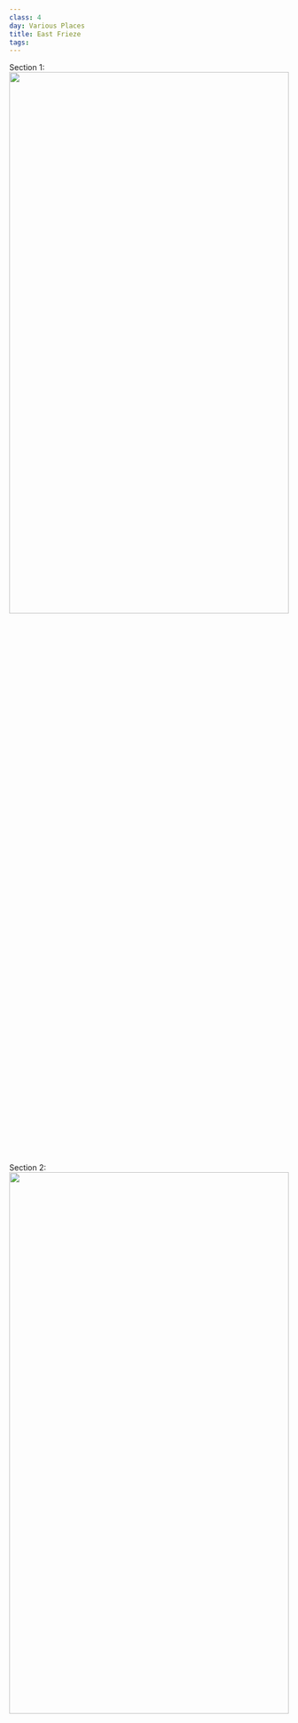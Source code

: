 ```yaml
---
class: 4
day: Various Places
title: East Frieze
tags: 
---
```


Section 1:
<img src="{{ site.baseurl }}/eastfriezepics/east1.jpeg" width="100%" height="50%">

Section 2:
<img src="{{ site.baseurl }}/eastfriezepics/east2.jpeg" width="100%" height="50%">

Section 3:
<img src="{{ site.baseurl }}/eastfriezepics/east3.jpeg" width="100%">

Section 4:
<img src="{{ site.baseurl }}/eastfriezepics/east4.jpeg" width="100%">

Section 5:
<img src="{{ site.baseurl }}/eastfriezepics/east5.jpeg" width="100%">

Section 6:
<img src="{{ site.baseurl }}/eastfriezepics/east6.jpeg" width="100%">

Section 7:
<img src="{{ site.baseurl }}/eastfriezepics/east7.jpeg" width="100%">

Section 8:
<img src="{{ site.baseurl }}/eastfriezepics/east8.jpeg" width="100%">

Section 9:
<img src="{{ site.baseurl }}/eastfriezepics/east9.jpeg" width="100%">

Section 10:
<img src="{{ site.baseurl }}/eastfriezepics/east10.jpeg" width="100%">

Section 11:
<img src="{{ site.baseurl }}/eastfriezepics/east11.jpeg" width="100%">

Section 12:
<img src="{{ site.baseurl }}/eastfriezepics/east12.jpeg" width="100%">

Section 13:
<img src="{{ site.baseurl }}/eastfriezepics/east13.jpeg" width="100%">

Section 14:
<img src="{{ site.baseurl }}/eastfriezepics/east14.jpeg" width="100%">

Section 15:
<img src="{{ site.baseurl }}/eastfriezepics/east15.jpeg" width="100%">

Section 16:
<img src="{{ site.baseurl }}/eastfriezepics/east16.jpeg" width="100%">

Section 17:
<img src="{{ site.baseurl }}/eastfriezepics/east17.jpeg" width="100%">

Section 18:
<img src="{{ site.baseurl }}/eastfriezepics/east18.jpeg" width="100%">

Section 19:
<img src="{{ site.baseurl }}/eastfriezepics/east19.jpeg" width="100%">

Section 20:
<img src="{{ site.baseurl }}/eastfriezepics/east20.jpeg" width="100%">
